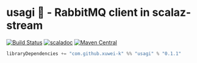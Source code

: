 # usagi 🐰 - RabbitMQ client in scalaz-stream

[![Build Status](https://travis-ci.org/xuwei-k/usagi.svg?branch=master)](https://travis-ci.org/xuwei-k/usagi)
[![scaladoc](http://javadoc-badge.appspot.com/com.github.xuwei-k/usagi_2.11.svg?label=scaladoc)](http://javadoc-badge.appspot.com/com.github.xuwei-k/usagi_2.11)
[![Maven Central](https://maven-badges.herokuapp.com/maven-central/com.github.xuwei-k/usagi_2.11/badge.svg)](https://maven-badges.herokuapp.com/maven-central/com.github.xuwei-k/usagi_2.11)


```scala
libraryDependencies += "com.github.xuwei-k" %% "usagi" % "0.1.1"
```
